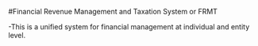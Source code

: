 #Financial Revenue Management and Taxation System or FRMT 

-This is a unified system for financial management at individual and entity level.
